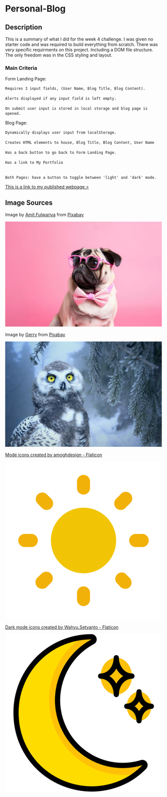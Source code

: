 # Personal-Blog
## Description
This is a summary of what I did for the week 4 challenge. I was given no starter code and was required to build everything from scratch. There was very specific requirments on this project. Including a DOM file structure. The only freedom was in the CSS styling and layout. 

### Main Criteria

Form Landing Page: 

    Requires 3 input fields, (User Name, Blog Title, Blog Content). 

    Alerts displayed if any input field is left empty. 

    On submit user input is stored in local storage and blog page is opened.
       

Blog Page:

    Dynamically displays user input from localStorage.

    Creates HTML elements to house, Blog Title, Blog Content, User Name

    Has a back button to go back to Form Landing Page.

    Has a link to My Portfolio 


    Both Pages: have a button to toggle between 'light' and 'dark' mode.


<a href="https://rhinosstuff.github.io/Personal-Blog/">
This is a link to my published webpage.></a>

## Image Sources

Image by <a href="https://pixabay.com/users/helpinghounds-29985356/?utm_source=link-attribution&utm_medium=referral&utm_campaign=image&utm_content=8632718">Amit Fulwariya</a> from <a href="https://pixabay.com//?utm_source=link-attribution&utm_medium=referral&utm_campaign=image&utm_content=8632718">Pixabay</a>

![alt text](assets/images/pug.jpg)

Image by <a href="https://pixabay.com/users/moonzigg-6341937/?utm_source=link-attribution&utm_medium=referral&utm_campaign=image&utm_content=3184032">Gerry</a> from <a href="https://pixabay.com//?utm_source=link-attribution&utm_medium=referral&utm_campaign=image&utm_content=3184032">Pixabay</a>

![alt text](assets/images/owl.jpg)

<a href="https://www.flaticon.com/free-icons/mode" title="mode icons">Mode icons created by amoghdesign - Flaticon</a>

![alt text](assets/images/day-mode.png)

<a href="https://www.flaticon.com/free-icons/dark-mode" title="dark mode icons">Dark mode icons created by Wahyu.Setyanto - Flaticon</a>

![alt text](assets/images/night-mode.png)